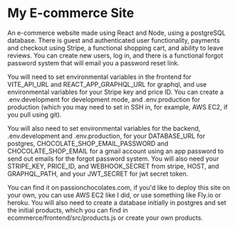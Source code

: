 # My E-commerce Site

An e-commerce website made using React and Node, using a postgreSQL database. There is guest and authenticated user functionality, payments and checkout using Stripe, a functional shopping cart, and ability to leave reviews. You can create new users, log in, and there is a functional forgot password system that will email you a password reset link.

You will need to set environmental variables in the frontend for VITE_API_URL and REACT_APP_GRAPHQL_URL for graphql, and use environmental variables for your Stripe key and price ID. You can create a .env.development for development mode, and .env.production for production (which you may need to set in SSH in, for example, AWS EC2, if you pull using git).

You will also need to set environmental variables for the backend, .env.development and .env.production, for your DATABASE_URL for postgres, CHOCOLATE_SHOP_EMAIL_PASSWORD and CHOCOLATE_SHOP_EMAIL for a gmail account using an app password to send out emails for the forgot password system. You will also need your STRIPE_KEY, PRICE_ID, and WEBHOOK_SECRET from stripe, HOST, and GRAPHQL_PATH, and your JWT_SECRET for jwt secret token.

You can find it on passionchocolates.com, if you'd like to deploy this site on your own, you can use AWS EC2 like I did, or use something like Fly.io or heroku. You will also need to create a database initially in postgres and set the initial products, which you can find in ecommerce/frontend/src/products.js or create your own products.
